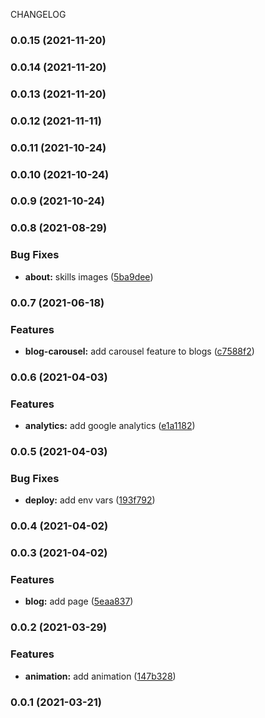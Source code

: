 CHANGELOG
### 0.0.15 (2021-11-20)

### 0.0.14 (2021-11-20)

### 0.0.13 (2021-11-20)

### 0.0.12 (2021-11-11)

### 0.0.11 (2021-10-24)

### 0.0.10 (2021-10-24)

### 0.0.9 (2021-10-24)

### 0.0.8 (2021-08-29)


### Bug Fixes

* **about:** skills images ([5ba9dee](https://github.com/ps011/portfolio/commit/5ba9dee1f23614fbf2ec24fc98e9cc65953fc8d6))

### 0.0.7 (2021-06-18)


### Features

* **blog-carousel:** add carousel feature to blogs ([c7588f2](https://github.com/ps011/portfolio/commit/c7588f2b470c94a9bc97d42f7385e11aa229fffd))

### 0.0.6 (2021-04-03)


### Features

* **analytics:** add google analytics ([e1a1182](https://github.com/ps011/portfolio/commit/e1a11825772158702762658ea25e9a3a0ce9baec))

### 0.0.5 (2021-04-03)


### Bug Fixes

* **deploy:** add env vars ([193f792](https://github.com/ps011/portfolio/commit/193f792ef6d98efb4b7c3e35abb23c94b4d48ca3))

### 0.0.4 (2021-04-02)

### 0.0.3 (2021-04-02)


### Features

* **blog:** add page ([5eaa837](https://github.com/ps011/portfolio/commit/5eaa837bac625bf9f6847be85d445f633b82a43f))

### 0.0.2 (2021-03-29)


### Features

* **animation:** add animation ([147b328](https://github.com/ps011/portfolio/commit/147b32846f20435a0b5fe81caef89d37b6b246b5))

### 0.0.1 (2021-03-21)
